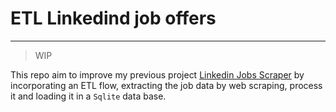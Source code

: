 # ETL Linkedind job offers
---


> WIP


This repo aim to improve my previous project [Linkedin Jobs Scraper](https://github.com/aaronjimv/Linkedin-Jobs-Scraper) by incorporating an ETL flow, extracting the job data by web scraping, process it and loading it in a `Sqlite` data base.